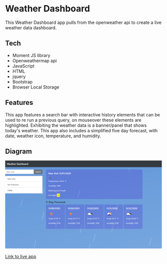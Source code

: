 # Weather Dashboard
This Weather Dashboard app pulls from the openweather api to create a live weather data dashboard. 

## Tech
* Moment JS library
* Openweathermap api
* JavaScript
* HTML
* jquery
* Bootstrap
* Browser Local Storage

## Features
This app features a search bar with interactive history elements that can be used to re run a previous query, on mouseover these elements are highlighted. Exhibiting the weather data is a banner/panel that shows
today's weather. This app also includes a simplified five day forecast, with date, weather icon, temperature, and humidity.

## Diagram
![example](./assets/images/example.png)

[Link to live app](https://jtwob.github.io/Weather_App/)
